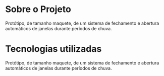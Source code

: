 # Sobre o Projeto
  Protótipo, de tamanho maquete, de um sistema de fechamento e abertura automáticos de janelas durante períodos de chuva.

# Tecnologias utilizadas
  Protótipo, de tamanho maquete, de um sistema de fechamento e abertura automáticos de janelas durante períodos de chuva.



